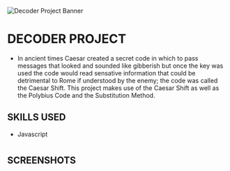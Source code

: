 ![Decoder Project Banner](https://user-images.githubusercontent.com/79054830/137151652-7a4bdbc1-8ecf-421a-91fc-59d5b081bad1.jpeg)
#
# DECODER PROJECT
- In ancient times Caesar created a secret code in which to pass messages that looked and sounded like gibberish but once the key was used the code would read
sensative information that could be detrimental to Rome if understood by the enemy; the code was called the Caesar Shift. This project makes use of the Caesar 
Shift as well as the Polybius Code and the Substitution Method.

## SKILLS USED
* Javascript

#
## SCREENSHOTS
